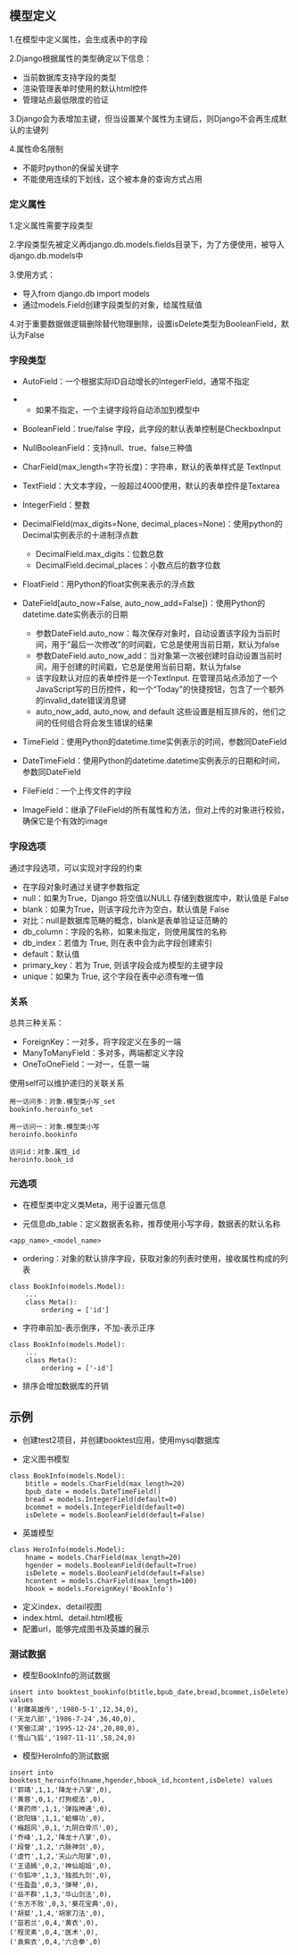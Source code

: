 ## 模型定义

1.在模型中定义属性，会生成表中的字段

2.Django根据属性的类型确定以下信息：

* 当前数据库支持字段的类型
* 渲染管理表单时使用的默认html控件
* 管理站点最低限度的验证

3.Django会为表增加主键，但当设置某个属性为主键后，则Django不会再生成默认的主键列

4.属性命名限制

* 不能时python的保留关键字
* 不能使用连续的下划线，这个被本身的查询方式占用

### 定义属性

1.定义属性需要字段类型

2.字段类型先被定义再django.db.models.fields目录下，为了方便使用，被导入django.db.models中

3.使用方式：

* 导入from django.db import models
* 通过models.Field创建字段类型的对象，给属性赋值

4.对于重要数据做逻辑删除替代物理删除，设置isDelete类型为BooleanField，默认为False

### 字段类型

* AutoField：一个根据实际ID自动增长的IntegerField，通常不指定

* * 如果不指定，一个主键字段将自动添加到模型中
* BooleanField：true/false 字段，此字段的默认表单控制是CheckboxInput
* NullBooleanField：支持null、true、false三种值
* CharField\(max\_length=字符长度\)：字符串，默认的表单样式是 TextInput
* TextField：大文本字段，一般超过4000使用，默认的表单控件是Textarea
* IntegerField：整数
* DecimalField\(max\_digits=None, decimal\_places=None\)：使用python的Decimal实例表示的十进制浮点数
  * DecimalField.max\_digits：位数总数
  * DecimalField.decimal\_places：小数点后的数字位数
* FloatField：用Python的float实例来表示的浮点数
* DateField\[auto\_now=False, auto\_now\_add=False\]\)：使用Python的datetime.date实例表示的日期
  * 参数DateField.auto\_now：每次保存对象时，自动设置该字段为当前时间，用于"最后一次修改"的时间戳，它总是使用当前日期，默认为false
  * 参数DateField.auto\_now\_add：当对象第一次被创建时自动设置当前时间，用于创建的时间戳，它总是使用当前日期，默认为false
  * 该字段默认对应的表单控件是一个TextInput. 在管理员站点添加了一个JavaScript写的日历控件，和一个“Today"的快捷按钮，包含了一个额外的invalid\_date错误消息键
  * auto\_now\_add, auto\_now, and default 这些设置是相互排斥的，他们之间的任何组合将会发生错误的结果
* TimeField：使用Python的datetime.time实例表示的时间，参数同DateField
* DateTimeField：使用Python的datetime.datetime实例表示的日期和时间，参数同DateField
* FileField：一个上传文件的字段
* ImageField：继承了FileField的所有属性和方法，但对上传的对象进行校验，确保它是个有效的image

### 字段选项

通过字段选项，可以实现对字段的约束

* 在字段对象时通过关键字参数指定
* null：如果为True，Django 将空值以NULL 存储到数据库中，默认值是 False
* blank：如果为True，则该字段允许为空白，默认值是 False
* 对比：null是数据库范畴的概念，blank是表单验证证范畴的
* db\_column：字段的名称，如果未指定，则使用属性的名称
* db\_index：若值为 True, 则在表中会为此字段创建索引
* default：默认值
* primary\_key：若为 True, 则该字段会成为模型的主键字段
* unique：如果为 True, 这个字段在表中必须有唯一值

### 关系

总共三种关系：

* ForeignKey：一对多，将字段定义在多的一端
* ManyToManyField：多对多，两端都定义字段
* OneToOneField：一对一，任意一端

使用self可以维护递归的关联关系

```
用一访问多：对象.模型类小写_set
bookinfo.heroinfo_set
```

```
用一访问一：对象.模型类小写
heroinfo.bookinfo
```

```
访问id：对象.属性_id
heroinfo.book_id
```

### 元选项

* 在模型类中定义类Meta，用于设置元信息

* 元信息db\_table：定义数据表名称，推荐使用小写字母，数据表的默认名称

```
<app_name>_<model_name>
```

* ordering：对象的默认排序字段，获取对象的列表时使用，接收属性构成的列表

```
class BookInfo(models.Model):
    ...
    class Meta():
        ordering = ['id']
```

* 字符串前加-表示倒序，不加-表示正序

```
class BookInfo(models.Model):
    ...
    class Meta():
        ordering = ['-id']
```

* 排序会增加数据库的开销

## 示例

* 创建test2项目，并创建booktest应用，使用mysql数据库

* 定义图书模型

```
class BookInfo(models.Model):
    btitle = models.CharField(max_length=20)
    bpub_date = models.DateTimeField()
    bread = models.IntegerField(default=0)
    bcommet = models.IntegerField(default=0)
    isDelete = models.BooleanField(default=False)
```

* 英雄模型

```
class HeroInfo(models.Model):
    hname = models.CharField(max_length=20)
    hgender = models.BooleanField(default=True)
    isDelete = models.BooleanField(default=False)
    hcontent = models.CharField(max_length=100)
    hbook = models.ForeignKey('BookInfo')
```

* 定义index、detail视图
* index.html、detail.html模板
* 配置url，能够完成图书及英雄的展示

### 测试数据

* 模型BookInfo的测试数据

```
insert into booktest_bookinfo(btitle,bpub_date,bread,bcommet,isDelete) values
('射雕英雄传','1980-5-1',12,34,0),
('天龙八部','1986-7-24',36,40,0),
('笑傲江湖','1995-12-24',20,80,0),
('雪山飞狐','1987-11-11',58,24,0)

```

* 模型HeroInfo的测试数据

```
insert into booktest_heroinfo(hname,hgender,hbook_id,hcontent,isDelete) values
('郭靖',1,1,'降龙十八掌',0),
('黄蓉',0,1,'打狗棍法',0),
('黄药师',1,1,'弹指神通',0),
('欧阳锋',1,1,'蛤蟆功',0),
('梅超风',0,1,'九阴白骨爪',0),
('乔峰',1,2,'降龙十八掌',0),
('段誉',1,2,'六脉神剑',0),
('虚竹',1,2,'天山六阳掌',0),
('王语嫣',0,2,'神仙姐姐',0),
('令狐冲',1,3,'独孤九剑',0),
('任盈盈',0,3,'弹琴',0),
('岳不群',1,3,'华山剑法',0),
('东方不败',0,3,'葵花宝典',0),
('胡斐',1,4,'胡家刀法',0),
('苗若兰',0,4,'黄衣',0),
('程灵素',0,4,'医术',0),
('袁紫衣',0,4,'六合拳',0)
```



